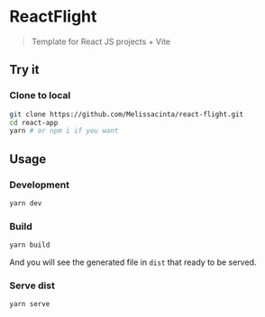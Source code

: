 # ReactFlight

> Template for React JS projects + Vite

## Try it

### Clone to local

```bash
git clone https://github.com/Melissacinta/react-flight.git
cd react-app
yarn # or npm i if you want
```

## Usage

### Development

```bash
yarn dev
```

### Build

```bash
yarn build
```

And you will see the generated file in `dist` that ready to be served.

### Serve dist

```bash
yarn serve
```
